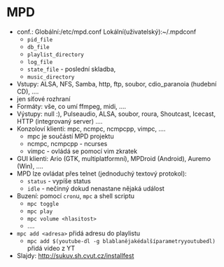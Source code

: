 MPD
===
- conf.: Globální:/etc/mpd.conf Lokální(uživatelský):~/.mpdconf
	- `pid_file`
	- `db_file`
	- `playlist_directory`
	- `log_file`
	- `state_file` - poslední skladba, 
	- `music_directory`
- Vstupy: ALSA, NFS, Samba, http, ftp, soubor, cdio_paranoia (hudební CD), ....
- jen síťové rozhraní
- Formáty: vše, co umí ffmpeg, midi, ....
- Výstupy: null :), Pulseaudio, ALSA, soubor, roura, Shoutcast, Icecast, HTTP (integrovaný server) ....
- Konzoloví klienti: mpc, ncmpc, ncmpcpp, vimpc, ....
	- mpc je součástí MPD projektu
	- ncmpc, ncmpcpp - ncurses
	- vimpc - ovládá se pomocí vim zkratek
- GUI klienti: Ario (GTK, multiplatformní), MPDroid (Android), Auremo (Win), ....
- MPD lze ovládat přes telnet (jednoduchý textový protokol):
	- `status` - vypíše status
	- `idle` - nečinný dokud nenastane nějaká událost
- Buzení: pomocí `cron`u, `mpc` a shell scriptu
	- `mpc toggle`
	- `mpc play`
	- `mpc volume <hlasitost>`
	- ....
- `mpc add <adresa>` přidá adresu do playlistu
	- `mpc add $(youtube-dl -g blablanějakédalšíparametryyoutubedl)` přidá video z YT
- Slajdy: http://sukuv.sh.cvut.cz/installfest
